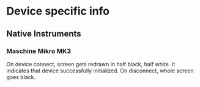 # Device specific info

## Native Instruments

### Maschine Mikro MK3

On device connect, screen gets redrawn in half black, half white. It indicates that device successfully initialized.
On disconnect, whole screen goes black.